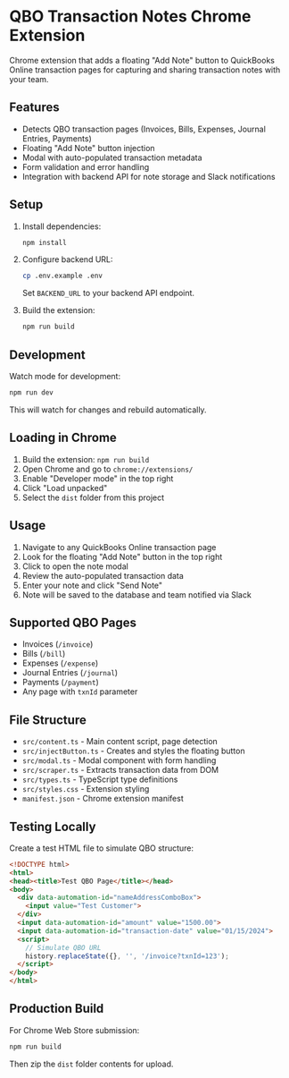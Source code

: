 # QBO Transaction Notes Chrome Extension

Chrome extension that adds a floating "Add Note" button to QuickBooks Online transaction pages for capturing and sharing transaction notes with your team.

## Features

- Detects QBO transaction pages (Invoices, Bills, Expenses, Journal Entries, Payments)
- Floating "Add Note" button injection
- Modal with auto-populated transaction metadata
- Form validation and error handling
- Integration with backend API for note storage and Slack notifications

## Setup

1. Install dependencies:
   ```bash
   npm install
   ```

2. Configure backend URL:
   ```bash
   cp .env.example .env
   ```
   Set `BACKEND_URL` to your backend API endpoint.

3. Build the extension:
   ```bash
   npm run build
   ```

## Development

Watch mode for development:
```bash
npm run dev
```

This will watch for changes and rebuild automatically.

## Loading in Chrome

1. Build the extension: `npm run build`
2. Open Chrome and go to `chrome://extensions/`
3. Enable "Developer mode" in the top right
4. Click "Load unpacked"
5. Select the `dist` folder from this project

## Usage

1. Navigate to any QuickBooks Online transaction page
2. Look for the floating "Add Note" button in the top right
3. Click to open the note modal
4. Review the auto-populated transaction data
5. Enter your note and click "Send Note"
6. Note will be saved to the database and team notified via Slack

## Supported QBO Pages

- Invoices (`/invoice`)
- Bills (`/bill`) 
- Expenses (`/expense`)
- Journal Entries (`/journal`)
- Payments (`/payment`)
- Any page with `txnId` parameter

## File Structure

- `src/content.ts` - Main content script, page detection
- `src/injectButton.ts` - Creates and styles the floating button
- `src/modal.ts` - Modal component with form handling
- `src/scraper.ts` - Extracts transaction data from DOM
- `src/types.ts` - TypeScript type definitions
- `src/styles.css` - Extension styling
- `manifest.json` - Chrome extension manifest

## Testing Locally

Create a test HTML file to simulate QBO structure:

```html
<!DOCTYPE html>
<html>
<head><title>Test QBO Page</title></head>
<body>
  <div data-automation-id="nameAddressComboBox">
    <input value="Test Customer">
  </div>
  <input data-automation-id="amount" value="1500.00">
  <input data-automation-id="transaction-date" value="01/15/2024">
  <script>
    // Simulate QBO URL
    history.replaceState({}, '', '/invoice?txnId=123');
  </script>
</body>
</html>
```

## Production Build

For Chrome Web Store submission:
```bash
npm run build
```

Then zip the `dist` folder contents for upload.